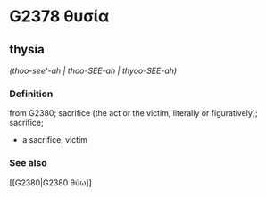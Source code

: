 # G2378 θυσία

## thysía

_(thoo-see'-ah | thoo-SEE-ah | thyoo-SEE-ah)_

### Definition

from G2380; sacrifice (the act or the victim, literally or figuratively); sacrifice; 

- a sacrifice, victim

### See also

[[G2380|G2380 θύω]]

